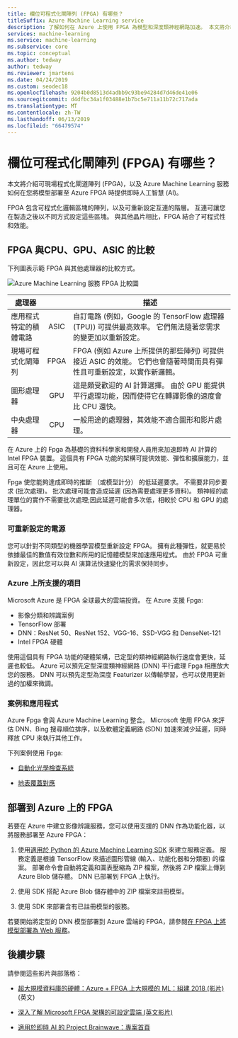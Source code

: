 ```yaml
---
title: 欄位可程式化閘陣列 (FPGA) 有哪些？
titleSuffix: Azure Machine Learning service
description: 了解如何在 Azure 上使用 FPGA 為模型和深度類神經網路加速。 本文將介紹可現場程式化閘道陣列 (FPGA)，以及 Azure Machine Learning 服務如何在您將模型部署至 Azure FPGA 時提供即時人工智慧 (AI)。
services: machine-learning
ms.service: machine-learning
ms.subservice: core
ms.topic: conceptual
ms.author: tedway
author: tedway
ms.reviewer: jmartens
ms.date: 04/24/2019
ms.custom: seodec18
ms.openlocfilehash: 9204b0d8513d4adbb9c93be94284d7d46de41e06
ms.sourcegitcommit: d4dfbc34a1f03488e1b7bc5e711a11b72c717ada
ms.translationtype: MT
ms.contentlocale: zh-TW
ms.lasthandoff: 06/13/2019
ms.locfileid: "66479574"
---
```

# <a name="what-are-field-programmable-gate-arrays-fpga"></a>欄位可程式化閘陣列 (FPGA) 有哪些？

本文將介紹可現場程式化閘道陣列 (FPGA)，以及 Azure Machine Learning 服務如何在您將模型部署至 Azure FPGA 時提供即時人工智慧 (AI)。

FPGA 包含可程式化邏輯區塊的陣列，以及可重新設定互連的階層。 互連可讓您在製造之後以不同方式設定這些區塊。 與其他晶片相比，FPGA 結合了可程式性和效能。

## <a name="fpgas-vs-cpu-gpu-and-asic"></a>FPGA 與CPU、GPU、ASIC 的比較

下列圖表示範 FPGA 與其他處理器的比較方式。

![Azure Machine Learning 服務 FPGA 比較圖](./media/concept-accelerate-with-fpgas/azure-machine-learning-fpga-comparison.png)

|處理器||描述|
|---|:-------:|------|
|應用程式特定的積體電路|ASIC|自訂電路 (例如，Google 的 TensorFlow 處理器 (TPU)) 可提供最高效率。 它們無法隨著您需求的變更加以重新設定。|
|現場可程式化閘陣列|FPGA|FPGA (例如 Azure 上所提供的那些陣列) 可提供接近 ASIC 的效能。 它們也會隨著時間而具有彈性且可重新設定，以實作新邏輯。|
|圖形處理器|GPU|這是頗受歡迎的 AI 計算選擇。 由於 GPU 能提供平行處理功能，因而使得它在轉譯影像的速度會比 CPU 還快。|
|中央處理器|CPU|一般用途的處理器，其效能不適合圖形和影片處理。|

在 Azure 上的 Fpga 為基礎的資料科學家和開發人員用來加速即時 AI 計算的 Intel FPGA 裝置。 這個具有 FPGA 功能的架構可提供效能、彈性和擴展能力，並且可在 Azure 上使用。

Fpga 使您能夠達成即時的推斷 （或模型計分） 的低延遲要求。 不需要非同步要求 (批次處理)。 批次處理可能會造成延遲 (因為需要處理更多資料)。 類神經的處理單位的實作不需要批次處理;因此延遲可能會多次低，相較於 CPU 和 GPU 的處理器。

### <a name="reconfigurable-power"></a>可重新設定的電源
您可以針對不同類型的機器學習模型重新設定 FPGA。 擁有此種彈性，就更易於依據最佳的數值有效位數和所用的記憶體模型來加速應用程式。 由於 FPGA 可重新設定，因此您可以與 AI 演算法快速變化的需求保持同步。

### <a name="whats-supported-on-azure"></a>Azure 上所支援的項目
Microsoft Azure 是 FPGA 全球最大的雲端投資。 在 Azure 支援 Fpga:

+ 影像分類和辨識案例
+ TensorFlow 部署
+ DNN：ResNet 50、ResNet 152、VGG-16、SSD-VGG 和 DenseNet-121
+ Intel FPGA 硬體 

使用這個具有 FPGA 功能的硬體架構，已定型的類神經網路執行速度會更快，延遲也較低。 Azure 可以預先定型深度類神經網路 (DNN) 平行處理 Fpga 相應放大您的服務。 DNN 可以預先定型為深度 Featurizer 以傳輸學習，也可以使用更新過的加權來微調。

### <a name="scenarios-and-applications"></a>案例和應用程式

Azure Fpga 會與 Azure Machine Learning 整合。 Microsoft 使用 FPGA 來評估 DNN、Bing 搜尋順位排序，以及軟體定義網路 (SDN) 加速來減少延遲，同時釋放 CPU 來執行其他工作。

下列案例使用 Fpga:
+ [自動化光學檢查系統](https://blogs.microsoft.com/ai/build-2018-project-brainwave/)

+ [地表覆蓋對應](https://blogs.technet.microsoft.com/machinelearning/2018/05/29/how-to-use-fpgas-for-deep-learning-inference-to-perform-land-cover-mapping-on-terabytes-of-aerial-images/)

## <a name="deploy-to-fpgas-on-azure"></a>部署到 Azure 上的 FPGA

若要在 Azure 中建立影像辨識服務，您可以使用支援的 DNN 作為功能化器，以將服務部署至 Azure FPGA：

1. 使用[適用於 Python 的 Azure Machine Learning SDK](https://aka.ms/aml-sdk) 來建立服務定義。 服務定義是根據 TensorFlow 來描述圖形管線 (輸入、功能化器和分類器) 的檔案。 部署命令會自動將定義和圖表壓縮為 ZIP 檔案，然後將 ZIP 檔案上傳到 Azure Blob 儲存體。 DNN 已部署到 FPGA 上執行。

1. 使用 SDK 搭配 Azure Blob 儲存體中的 ZIP 檔案來註冊模型。

1. 使用 SDK 來部署含有已註冊模型的服務。

若要開始將定型的 DNN 模型部署到 Azure 雲端的 FPGA，請參閱[在 FPGA 上將模型部署為 Web 服務](how-to-deploy-fpga-web-service.md)。


## <a name="next-steps"></a>後續步驟

請參閱這些影片與部落格：

+ [超大規模資料庫的硬體：Azure + FPGA 上大規模的 ML：組建 2018 (影片)](https://channel9.msdn.com/events/Build/2018/BRK3202) \(英文\)

+ [深入了解 Microsoft FPGA 架構的可設定雲端 (英文影片)](https://channel9.msdn.com/Events/Build/2017/B8063)

+ [適用於即時 AI 的 Project Brainwave：專案首頁](https://www.microsoft.com/research/project/project-brainwave/)
